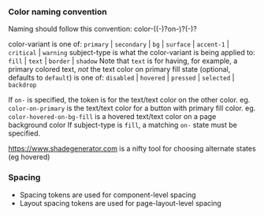 ### Color naming convention
Naming should follow this convention:
color-((<text-state>-)?on-)?<color-variant><subject-type>(-<state>)?

color-variant is one of:
  `primary` | `secondary` | `bg` | `surface` | `accent-1` | `critical` | `warning`
subject-type is what the color-variant is being applied to:
  `fill` | `text` | `border` | `shadow`
  Note that `text` is for having, for example, a primary colored text, *not* the text color on primary fill
state (optional, defaults to `default`) is one of:
  `disabled` | `hovered` | `pressed` | `selected` | `backdrop`

If `on-` is specified, the token is for the text/text color on the other color.
eg. `color-on-primary` is the text/text color for a button with primary fill color.
eg. `color-hovered-on-bg-fill` is a hovered text/text color on a page background color
If subject-type is `fill`, a matching `on-` state must be specified.

https://www.shadegenerator.com is a nifty tool for choosing alternate states (eg hovered)

### Spacing
- Spacing tokens are used for component-level spacing
- Layout spacing tokens are used for page-layout-level spacing